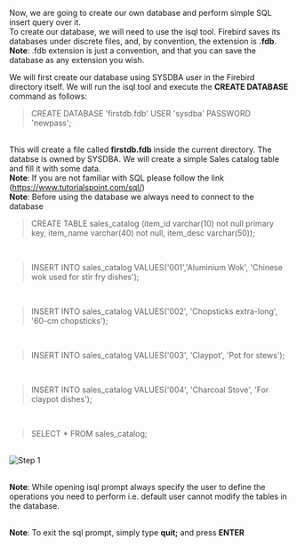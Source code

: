 Now, we are going to create our own database and perform simple SQL insert query over it. 
<br >To create our database, we will need to use the isql tool. Firebird saves its databases under discrete files, and, by convention, the extension is **.fdb**. 
<br >**Note**: .fdb extension is just a convention, and that you can save the database as any extension you wish.

We will first create our database using SYSDBA user in the Firebird directory itself. We will run the isql tool and execute the **CREATE DATABASE** command as follows:<br >
> CREATE DATABASE 'firstdb.fdb' USER 'sysdba' PASSWORD 'newpass';

<br >This will create a file called **firstdb.fdb** inside the current directory. The databse is owned by SYSDBA. We will create a simple Sales catalog table and fill it with some data.
<br >**Note**: If you are not familiar with SQL please follow the link (https://www.tutorialspoint.com/sql/)
<br >**Note**: Before using the database we always need to connect to the database

> CREATE TABLE sales_catalog (item_id varchar(10) not null primary key, item_name varchar(40) not null, item_desc varchar(50));
<br >

> INSERT INTO sales_catalog VALUES('001','Aluminium Wok', 'Chinese wok used for stir fry dishes');
<br >

> INSERT INTO sales_catalog VALUES('002', 'Chopsticks extra-long', '60-cm chopsticks');
<br >

> INSERT INTO sales_catalog VALUES('003', 'Claypot', 'Pot for stews');
<br >

> INSERT INTO sales_catalog VALUES('004', 'Charcoal Stove', 'For claypot dishes');
<br >

> SELECT * FROM sales_catalog;

<br >![Step 1](https://github.com/krishna1401/FireBird3.0.4/blob/master/Getting%20Started/CD1.PNG)

<br >**Note**: While opening isql prompt always specify the user to define the operations you need to perform i.e. default user cannot modify the tables in the database.

<br >**Note**: To exit the sql prompt, simply type **quit;** and press **ENTER**
